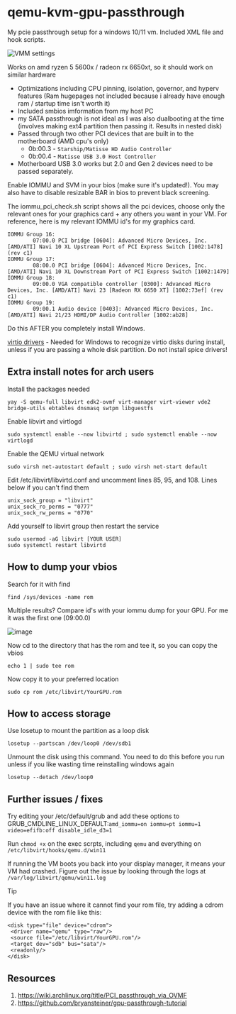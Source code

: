 # qemu-kvm-gpu-passthrough
My pcie passthrough setup for a windows 10/11 vm. Included XML file and hook scripts.

![VMM settings](https://github.com/user-attachments/assets/3f763095-0788-4b88-8c04-bdfa65e6b02d)

Works on amd ryzen 5 5600x / radeon rx 6650xt, so it should work on similar hardware 

- Optimizations including CPU pinning, isolation, governor, and hyperv features (Ram hugepages not included because i already have enough ram / startup time isn't worth it)
- Included smbios imformation from my host PC
- my SATA passthrough is not ideal as I was also dualbooting at the time (involves making ext4 partition then passing it. Results in nested disk)
- Passed through two other PCI devices that are built in to the motherboard (AMD cpu's only)
  - 0b:00.3 - `Starship/Matisse HD Audio Controller`
  - 0b:00.4 - `Matisse USB 3.0 Host Controller`
- Motherboard USB 3.0 works but 2.0 and Gen 2 devices need to be passed separately.

Enable IOMMU and SVM in your bios (make sure it's updated!). You may also have to disable resizable BAR in bios to prevent black screening.

The iommu_pci_check.sh script shows all the pci devices, choose only the relevant ones for your graphics card + any others you want in your VM. For reference, here is my relevant IOMMU id's for my graphics card.

```
IOMMU Group 16:
        07:00.0 PCI bridge [0604]: Advanced Micro Devices, Inc. [AMD/ATI] Navi 10 XL Upstream Port of PCI Express Switch [1002:1478] (rev c1)
IOMMU Group 17:
        08:00.0 PCI bridge [0604]: Advanced Micro Devices, Inc. [AMD/ATI] Navi 10 XL Downstream Port of PCI Express Switch [1002:1479]
IOMMU Group 18:
        09:00.0 VGA compatible controller [0300]: Advanced Micro Devices, Inc. [AMD/ATI] Navi 23 [Radeon RX 6650 XT] [1002:73ef] (rev c1)
IOMMU Group 19:
        09:00.1 Audio device [0403]: Advanced Micro Devices, Inc. [AMD/ATI] Navi 21/23 HDMI/DP Audio Controller [1002:ab28]
```
Do this AFTER you completely install Windows. 

[virtio drivers](https://fedorapeople.org/groups/virt/virtio-win/direct-downloads/) - Needed for Windows to recognize virtio disks during install, unless if you are passing a whole disk partition. Do not install spice drivers! 

## Extra install notes for arch users

 Install the packages needed
 
 ```yay -S qemu-full libvirt edk2-ovmf virt-manager virt-viewer vde2 bridge-utils ebtables dnsmasq swtpm libguestfs```
 
 Enable libvirt and virtlogd
 
 ```sudo systemctl enable --now libvirtd ; sudo systemctl enable --now virtlogd```

Enable the QEMU virtual network 

 ```sudo virsh net-autostart default ; sudo virsh net-start default```
 
 Edit /etc/libvirt/libvirtd.conf and uncomment lines 85, 95, and 108. Lines below if you can't find them
 
 ```
 unix_sock_group = "libvirt"
 unix_sock_ro_perms = "0777"
 unix_sock_rw_perms = "0770"
 ```
 
 Add yourself to libvirt group then restart the service
 
 ```
 sudo usermod -aG libvirt [YOUR USER]
 sudo systemctl restart libvirtd
 ```

## How to dump your vbios
Search for it with find

```
find /sys/devices -name rom
```

Multiple results? Compare id's with your iommu dump for your GPU. For me it was the first one (09:00.0)

![image](https://user-images.githubusercontent.com/78610949/233873069-f7824437-438d-4177-bb7f-f96aaf65a8b6.png)

Now cd to the directory that has the rom and tee it, so you can copy the vbios

```echo 1 | sudo tee rom```

Now copy it to your preferred location

```sudo cp rom /etc/libvirt/YourGPU.rom```
## How to access storage
Use losetup to mount the partition as a loop disk
```
losetup --partscan /dev/loop0 /dev/sdb1
```
Unmount the disk using this command. You need to do this before you run unless if you like wasting time reinstalling windows again
```
losetup --detach /dev/loop0
```

## Further issues / fixes
Try editing your /etc/default/grub and add these options to GRUB_CMDLINE_LINUX_DEFAULT:`amd_iommu=on iommu=pt iommu=1 video=efifb:off disable_idle_d3=1`

Run `chmod +x` on the exec scrpts, including `qemu` and everything on `/etc/libvirt/hooks/qemu.d/win11`

If running the VM boots you back into your display manager, it means your VM had crashed. Figure out the issue by looking through the logs at `/var/log/libvirt/qemu/win11.log`
>[!TIP]
> If you have an issue where it cannot find your rom file, try adding a cdrom device with the rom file like this:
> ```
><disk type="file" device="cdrom">
>  <driver name="qemu" type="raw"/>
>  <source file="/etc/libvirt/YourGPU.rom"/>
>  <target dev="sdb" bus="sata"/>
>  <readonly/>
></disk>
> ```

## Resources
1. https://wiki.archlinux.org/title/PCI_passthrough_via_OVMF
2. https://github.com/bryansteiner/gpu-passthrough-tutorial

